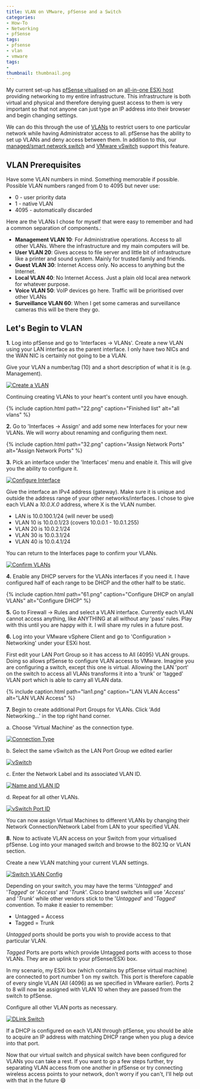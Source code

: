 ```yaml
---
title: VLAN on VMware, pfSense and a Switch
categories:
- How-To
- Networking
- pfSense
tags:
- pfsense
- vlan
- vmware
tags:
- 
thumbnail: thumbnail.png
---
```


My current set-up has [pfSense vitualised](https://www.pfsense.org/) on an [all-in-one ESXi host](/all-in-one-esxi-server/) providing networking to my entire infrastructure. This infrastructure is both virtual and physical and therefore denying guest access to them is very important so that not anyone can just type an IP address into their browser and begin changing settings.

We can do this through the use of [VLANs](http://en.wikipedia.org/wiki/Virtual_LAN) to restrict users to one particular network while having Administrator access to all. pfSense has the ability to set up VLANs and deny access between them. In addition to this, our [managed/smart network switch](http://www.dlink.com.au/business-solutions/16-port-gigabit-easysmart-switch) and [VMware vSwitch](http://www.vmware.com/products/vsphere/features/distributed-switch) support this feature.

<!-- more -->

## VLAN Prerequisites

Have some VLAN numbers in mind. Something memorable if possible. Possible VLAN numbers ranged from 0 to 4095 but never use:

  * 0 - user priority data
  * 1 - native VLAN
  * 4095 - automatically discarded

Here are the VLANs I chose for myself that were easy to remember and had a common separation of components.:

  * **Management VLAN 10**: For Administrative operations. Access to all other VLANs. Where the infrastructure and my main computers will be.
  * **User VLAN 20**: Gives access to file server and little bit of infrastructure like a printer and sound system. Mainly for trusted family and friends.
  * **Guest VLAN 30**: Internet Access only. No access to anything but the Internet.
  * **Local VLAN 40**: No Internet Access. Just a plain old local area network for whatever purpose.
  * **Voice VLAN 50**: VoIP devices go here. Traffic will be prioritised over other VLANs
  * **Surveillance VLAN 60**: When I get some cameras and surveillance cameras this will be there they go.

## Let's Begin to VLAN

**1.** Log into pfSense and go to 'Interfaces -> VLANs'.
Create a new VLAN using your LAN interface as the parent interface. I only have two NICs and the WAN NIC is certainly not going to be a VLAN.

Give your VLAN a number/tag (10) and a short description of what it is (e.g. Management).

[![Create a VLAN]({{page.images}}12.png)]({{page.images}}12.png)

Continuing creating VLANs to your heart's content until you have enough.

{% include caption.html path="22.png" caption="Finished list" alt="all vlans" %}

**2.** Go to 'Interfaces -> Assign' and add some new Interfaces for your new VLANs. We will worry about renaming and configuring them next.

{% include caption.html path="32.png" caption="Assign Network Ports" alt="Assign Network Ports" %}

**3.** Pick an interface under the 'Interfaces' menu and enable it. This will give you the ability to configure it.

[![Configure Interface]({{page.images}}42.png)]({{page.images}}42.png)

Give the interface an IPv4 address (gateway). Make sure it is unique and outside the address range of your other networks/interfaces. I chose to give each VLAN a _10.0.X.0_ address, where X is the VLAN number.

  * LAN is 10.0.100.1/24 (will never be used)
  * VLAN 10 is 10.0.0.1/23 (covers 10.0.0.1 - 10.0.1.255)
  * VLAN 20 is 10.0.2.1/24
  * VLAN 30 is 10.0.3.1/24
  * VLAN 40 is 10.0.4.1/24

You can return to the Interfaces page to confirm your VLANs.

[![Confirm VLANs]({{page.images}}51.png)]({{page.images}}51.png)

**4.** Enable any DHCP servers for the VLANs interfaces if you need it. I have configured half of each range to be DHCP and the other half to be static.

{% include caption.html path="61.png" caption="Configure DHCP on any/all VLANs" alt="Configure DHCP" %}

**5.** Go to Firewall -> Rules and select a VLAN interface. Currently each VLAN cannot access anything, like ANYTHING at all without any 'pass' rules. Play with this until you are happy with it. I will share my rules in a future post.

**6.** Log into your VMware vSphere Client and go to 'Configuration > Networking' under your ESXi host.

First edit your LAN Port Group so it has access to All (4095) VLAN groups. Doing so allows pfSense to configure VLAN access to VMware. Imagine you are configuring a switch, except this one is virtual. Allowing the LAN 'port' on the switch to access all VLANs transforms it into a 'trunk' or 'tagged' VLAN port which is able to carry all VLAN data.

{% include caption.html path="lan1.png" caption="LAN VLAN Access" alt="LAN VLAN Access" %}

**7.** Begin to create additional Port Groups for VLANs. Click 'Add Networking...' in the top right hand corner.

a. Choose 'Virtual Machine' as the connection type.

[![Connection Type]({{page.images}}13.png)]({{page.images}}13.png)

b. Select the same vSwitch as the LAN Port Group we edited earlier

[![vSwitch]({{page.images}}23.png)]({{page.images}}23.png)

c. Enter the Network Label and its associated VLAN ID.

[![Name and VLAN ID]({{page.images}}33.png)]({{page.images}}33.png)

d. Repeat for all other VLANs.

[![vSwitch Port ID]({{page.images}}vmware.png)]({{page.images}}vmware.png)

You can now assign Virtual Machines to different VLANs by changing their Network Connection/Network Label from LAN to your specified VLAN.

**8.** Now to activate VLAN access on your Switch from your virtualised pfSense. Log into your managed switch and browse to the 802.1Q or VLAN section.

Create a new VLAN matching your current VLAN settings.

[![Switch VLAN Config]({{page.images}}14.png)]({{page.images}}14.png)

Depending on your switch, you may have the terms '_Untagged_' and '_Tagged_' or '_Access_' and '_Trunk_'. Cisco brand switches will use '_Access_' and '_Trunk_' while other vendors stick to the '_Untagged_' and '_Tagged_' convention. To make it easier to remember:

  * Untagged = Access
  * Tagged = Trunk

_Untagged_ ports should be ports you wish to provide access to that particular VLAN.

_Tagged_ Ports are ports which provide Untagged ports with access to those VLANs. They are an uplink to your pfSense/ESXi box.

In my scenario, my ESXi box (which contains by pfSense virtual machine) are connected to port number 1 on my switch. This port is therefore capable of every single VLAN (All (4096) as we specified in VMware earlier). Ports 2 to 8 will now be assigned with VLAN 10 when they are passed from the switch to pfSense.

Configure all other VLAN ports as necessary.

[![DLink Switch]({{page.images}}10.png)]({{page.images}}10.png)

If a DHCP is configured on each VLAN through pfSense, you should be able to acquire an IP address with matching DHCP range when you plug a device into that port.

Now that our virtual switch and physical switch have been configured for VLANs you can take a rest. If you want to go a few steps further, try separating VLAN access from one another in pfSense or try connecting wireless access points to your network, don't worry if you can't, I'll help out with that in the future :smile:
